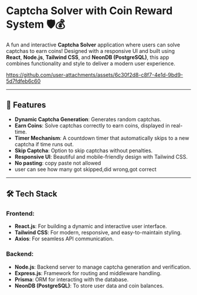 # Captcha Solver with Coin Reward System 🛡️💰

A fun and interactive **Captcha Solver** application where users can solve captchas to earn coins! Designed with a responsive UI and built using **React**, **Node.js**, **Tailwind CSS**, and **NeonDB (PostgreSQL)**, this app combines functionality and style to deliver a modern user experience.


https://github.com/user-attachments/assets/6c30f2d8-c8f7-4e1d-9bd9-5d7fdfeb6c60



---

## 🚀 Features

- **Dynamic Captcha Generation**: Generates random captchas.
- **Earn Coins**: Solve captchas correctly to earn coins, displayed in real-time.
- **Timer Mechanism**: A countdown timer that automatically skips to a new captcha if time runs out.
- **Skip Captcha**: Option to skip captchas without penalties.
- **Responsive UI**: Beautiful and mobile-friendly design with Tailwind CSS.
- **No pasting**: copy paste not allowed
- user can see how many got skipped,did wrong,got correct

---

## 🛠️ Tech Stack

### **Frontend**: 
- **React.js**: For building a dynamic and interactive user interface.
- **Tailwind CSS**: For modern, responsive, and easy-to-maintain styling.
- **Axios**: For seamless API communication.

### **Backend**:
- **Node.js**: Backend server to manage captcha generation and verification.
- **Express.js**: Framework for routing and middleware handling.
- **Prisma**: ORM for interacting with the database.
- **NeonDB (PostgreSQL)**: To store user data and coin balances.
